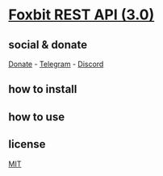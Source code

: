 # [Foxbit REST API (3.0)](https://docs.foxbit.com.br/rest/v3/)

## social & donate

[Donate](https://link.mercadopago.com.br/brtmvdl) - [Telegram](https://t.me/+KRmg5MlqgMk0MTg5) - [Discord](https://discord.gg/auCmnvV2)

## how to install

## how to use

## license

[MIT](./LICENSE)
